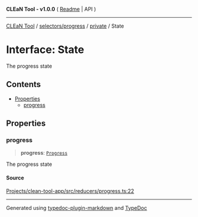 **CLEaN Tool - v1.0.0** ( [Readme](../../../../README.md) \| API )

***

[CLEaN Tool](../../../../modules.md) / [selectors/progress](../../README.md) / [private](../README.md) / State

# Interface: State

The progress state

## Contents

- [Properties](State.md#properties)
  - [progress](State.md#progress)

## Properties

### progress

> **progress**: [`Progress`](../../../../reducers/progress/type-aliases/Progress.md)

The progress state

#### Source

[Projects/clean-tool-app/src/reducers/progress.ts:22](https://github.com/yuckyh/clean-tool-app/)

***

Generated using [typedoc-plugin-markdown](https://www.npmjs.com/package/typedoc-plugin-markdown) and [TypeDoc](https://typedoc.org/)

